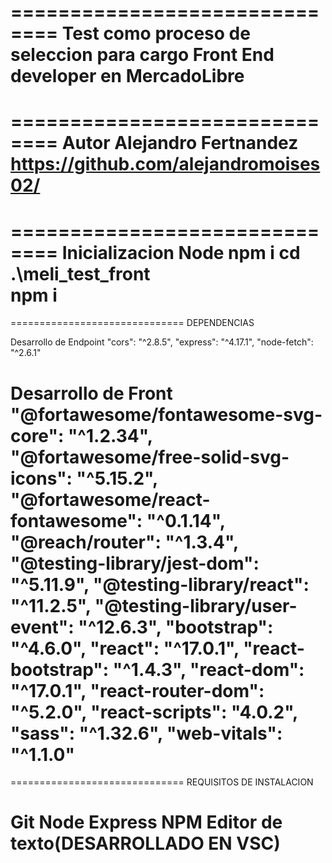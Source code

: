 ==============================
Test como proceso de seleccion para cargo Front End developer en MercadoLibre
============================== 


==============================
Autor
Alejandro Fertnandez https://github.com/alejandromoises02/
==============================

==============================
Inicializacion
Node
npm i
cd .\meli_test_front\
npm i
==============================

==============================
DEPENDENCIAS

Desarrollo de Endpoint
    "cors": "^2.8.5",
    "express": "^4.17.1",
    "node-fetch": "^2.6.1"

Desarrollo de Front 
    "@fortawesome/fontawesome-svg-core": "^1.2.34",
    "@fortawesome/free-solid-svg-icons": "^5.15.2",
    "@fortawesome/react-fontawesome": "^0.1.14",
    "@reach/router": "^1.3.4",
    "@testing-library/jest-dom": "^5.11.9",
    "@testing-library/react": "^11.2.5",
    "@testing-library/user-event": "^12.6.3",
    "bootstrap": "^4.6.0",
    "react": "^17.0.1",
    "react-bootstrap": "^1.4.3",
    "react-dom": "^17.0.1",
    "react-router-dom": "^5.2.0",
    "react-scripts": "4.0.2",
    "sass": "^1.32.6",
    "web-vitals": "^1.1.0"
==============================

==============================
REQUISITOS DE INSTALACION

Git
Node
Express 
NPM
Editor de texto(DESARROLLADO EN VSC)
==============================

